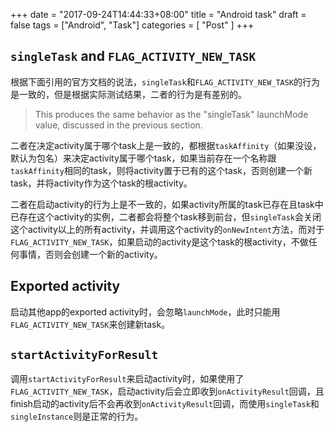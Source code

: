 +++
date = "2017-09-24T14:44:33+08:00"
title = "Android task"
draft = false
tags = ["Android", "Task"]
categories = [ "Post" ]
+++

## `singleTask` and `FLAG_ACTIVITY_NEW_TASK`
根据下面引用的官方文档的说法，`singleTask`和`FLAG_ACTIVITY_NEW_TASK`的行为是一致的，但是根据实际测试结果，二者的行为是有差别的。

> This produces the same behavior as the "singleTask" launchMode value, discussed in the previous section.

二者在决定activity属于哪个task上是一致的，都根据`taskAffinity`（如果没设，默认为包名）来决定activity属于哪个task，如果当前存在一个名称跟`taskAffinity`相同的task，则将activity置于已有的这个task，否则创建一个新task，并将activity作为这个task的根activity。

二者在启动activity的行为上是不一致的，如果activity所属的task已存在且task中已存在这个activity的实例，二者都会将整个task移到前台，但`singleTask`会关闭这个activity以上的所有activity，并调用这个activity的`onNewIntent`方法，而对于`FLAG_ACTIVITY_NEW_TASK`，如果启动的activity是这个task的根activity，不做任何事情，否则会创建一个新的activity。

## Exported activity
启动其他app的exported activity时，会忽略`launchMode`，此时只能用`FLAG_ACTIVITY_NEW_TASK`来创建新task。

## `startActivityForResult`
调用`startActivityForResult`来启动activity时，如果使用了`FLAG_ACTIVITY_NEW_TASK`，启动activity后会立即收到`onActivityResult`回调，且finish启动的activity后不会再收到`onActivityResult`回调，而使用`singleTask`和`singleInstance`则是正常的行为。




